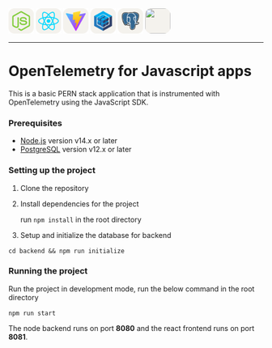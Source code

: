 <img src="https://raw.githubusercontent.com/tandpfun/skill-icons/main/icons/NodeJS-Light.svg" width="50" height="50">
<img src="https://raw.githubusercontent.com/tandpfun/skill-icons/main/icons/React-Light.svg" width="50" height="50">
<img src="https://raw.githubusercontent.com/tandpfun/skill-icons/main/icons/Vite-Light.svg" width="50" height="50">
<img src="https://raw.githubusercontent.com/tandpfun/skill-icons/main/icons/Sequelize-Light.svg" width="50" height="50">
<img src="https://raw.githubusercontent.com/tandpfun/skill-icons/main/icons/PostgreSQL-Light.svg" width="50" height="50">
<img src="https://cncf-branding.netlify.app/img/projects/opentelemetry/icon/color/opentelemetry-icon-color.svg" width="50" height="50" style="background:#F4F2ED;border-radius:25%;">
<hr>

# OpenTelemetry for Javascript apps
This is a basic PERN stack application that is instrumented with OpenTelemetry using the JavaScript SDK.

### Prerequisites

- [Node.js](https://nodejs.org/en/) version v14.x or later
- [PostgreSQL](https://www.postgresql.org/) version v12.x or later

### Setting up the project

1. Clone the repository 
2. Install dependencies for the project
   
     run `npm install` in the root directory

3. Setup and initialize the database for backend 
   
```
cd backend && npm run initialize
```

### Running the project 

Run the project in development mode, run the below command in the root directory

 ```
 npm run start
 ``` 

The node backend runs on port **8080** and the react frontend runs on port **8081**.